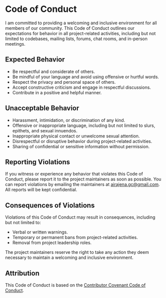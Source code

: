 # Code of Conduct

I am committed to providing a welcoming and inclusive environment for all members of our community. This Code of Conduct outlines our expectations for behavior in all project-related activities, including but not limited to codebases, mailing lists, forums, chat rooms, and in-person meetings.

## Expected Behavior

* Be respectful and considerate of others.
* Be mindful of your language and avoid using offensive or hurtful words.
* Respect the privacy and personal space of others.
* Accept constructive criticism and engage in respectful discussions.
* Contribute in a positive and helpful manner.

## Unacceptable Behavior

* Harassment, intimidation, or discrimination of any kind.
* Offensive or inappropriate language, including but not limited to slurs, epithets, and sexual innuendos.
* Inappropriate physical contact or unwelcome sexual attention.
* Disrespectful or disruptive behavior during project-related activities.
* Sharing of confidential or sensitive information without permission.

## Reporting Violations

If you witness or experience any behavior that violates this Code of Conduct, please report it to the project maintainers as soon as possible. You can report violations by emailing the maintainers at airajena.gc@gmail.com. All reports will be kept confidential.

## Consequences of Violations

Violations of this Code of Conduct may result in consequences, including but not limited to:

* Verbal or written warnings.
* Temporary or permanent bans from project-related activities.
* Removal from project leadership roles.

The project maintainers reserve the right to take any action they deem necessary to maintain a welcoming and inclusive environment.

## Attribution

This Code of Conduct is based on the [Contributor Covenant Code of Conduct](https://www.contributor-covenant.org/version/2/0/code_of_conduct.html).